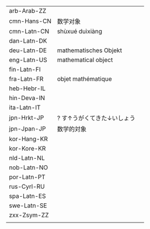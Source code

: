 | | | |
|-|-|-|
| arb-Arab-ZZ |  |  |
| cmn-Hans-CN | 数学对象 |  |
| cmn-Latn-CN | shùxué duìxiàng |  |
| dan-Latn-DK |  |  |
| deu-Latn-DE | mathematisches Objekt |  |
| eng-Latn-US | mathematical object |  |
| fin-Latn-FI |  |  |
| fra-Latn-FR | objet mathématique |  |
| heb-Hebr-IL |  |  |
| hin-Deva-IN |  |  |
| ita-Latn-IT |  |  |
| jpn-Hrkt-JP | ? す↑うがくてきた↓いしょう |  |
| jpn-Jpan-JP | 数学的対象 |  |
| kor-Hang-KR |  |  |
| kor-Kore-KR |  |  |
| nld-Latn-NL |  |  |
| nob-Latn-NO |  |  |
| por-Latn-PT |  |  |
| rus-Cyrl-RU |  |  |
| spa-Latn-ES |  |  |
| swe-Latn-SE |  |  |
| zxx-Zsym-ZZ |  |  |
|  |  |  |
